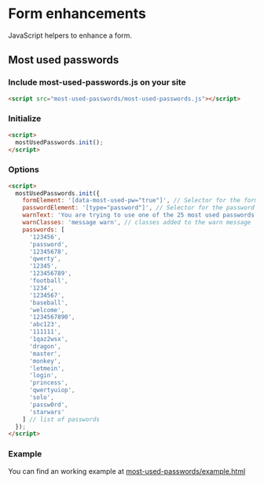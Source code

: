 # Form enhancements

JavaScript helpers to enhance a form.

## Most used passwords

### Include most-used-passwords.js on your site

```html
<script src="most-used-passwords/most-used-passwords.js"></script>
```

### Initialize

```html
<script>
  mostUsedPasswords.init();
</script>
```

### Options

```html
<script>
  mostUsedPasswords.init({
    formElement: '[data-most-used-pw="true"]', // Selector for the form (must be a valid CSS selector)
    passwordElement: '[type="password"]', // Selector for the password input field (must be a valid CSS selector)
    warnText: 'You are trying to use one of the 25 most used passwords of 2015. We know you can do better and choose a safer password.',
    warnClasses: 'message warn', // classes added to the warn message
    passwords: [
      '123456', 
      'password', 
      '12345678', 
      'qwerty', 
      '12345', 
      '123456789', 
      'football', 
      '1234', 
      '1234567', 
      'baseball', 
      'welcome', 
      '1234567890', 
      'abc123', 
      '111111', 
      '1qaz2wsx', 
      'dragon', 
      'master', 
      'monkey', 
      'letmein', 
      'login', 
      'princess', 
      'qwertyuiop', 
      'solo', 
      'passw0rd', 
      'starwars'
    ] // list of passwords 
  });
</script>
```

### Example

You can find an working example at [most-used-passwords/example.html](https://github.com/justmarkup/form-enhancements/blob/master/most-used-passwords/example.html)
